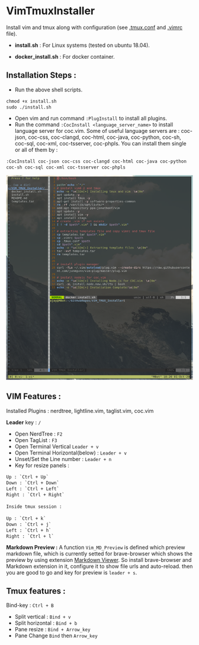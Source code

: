 # VimTmuxInstaller  

Install vim and tmux along with configuration (see [.tmux.conf](.tmux.conf) and [.vimrc](.vimrc) file).     

* **install.sh** : For Linux systems (tested on ubuntu 18.04). 

* **docker_install.sh** : For docker container.

## Installation Steps : 

* Run the above shell scripts.   

```shell  
chmod +x install.sh  
sudo ./install.sh
```  

* Open vim and run command `:PlugInstall` to install all plugins.  
* Run the command `:CocInstall <language_server_name>` to install language server for coc.vim. Some of useful language servers are : coc-json, coc-css, coc-clangd, coc-html, coc-java, coc-python, coc-sh, coc-sql, coc-xml, coc-tsserver, coc-phpls. You can install them single or all of them by :   

```vim  
:CocInstall coc-json coc-css coc-clangd coc-html coc-java coc-python coc-sh coc-sql coc-xml coc-tsserver coc-phpls  
```  

![Image](sc.png)  

## VIM Features :


Installed Plugins : nerdtree, lightline.vim, taglist.vim, coc.vim   

**Leader** key : `/`  

* Open NerdTree : `F2`
* Open TagList : `F3`  
* Open Terminal Vertical `Leader + v`
* Open Terminal Horizontal(below) : `Leader + v` 
* Unset/Set the Line number : `Leader + n`   
* Key for resize panels :    

```text  
Up : `Ctrl + Up`
Down : `Ctrl + Down`
Left : `Ctrl + Left`  
Right : `Ctrl + Right`  

Inside tmux session :   

Up : `Ctrl + k`
Down : `Ctrl + j`
Left : `Ctrl + h`  
Right : `Ctrl + l`    
```   

**Markdown Preview :** A function `Vim_MD_Preview` is defined which preview markdown file, which is currently setted for brave-browser which shows the preview by using extension [Markdown Viewer](https://chrome.google.com/webstore/detail/markdown-viewer/ckkdlimhmcjmikdlpkmbgfkaikojcbjk). So install brave-browser and Markdown extension in it, configure it to show file urls and auto-reload. then you are good to go and key for preview is `leader + s`.    

## Tmux features :   

Bind-key : `Ctrl + B`   

* Split vertical : `Bind + v`
* Split horizontal : `Bind + b` 
* Pane resize : `Bind + Arrow_key`  
* Pane Change `Bind` then `Arrow_key`

